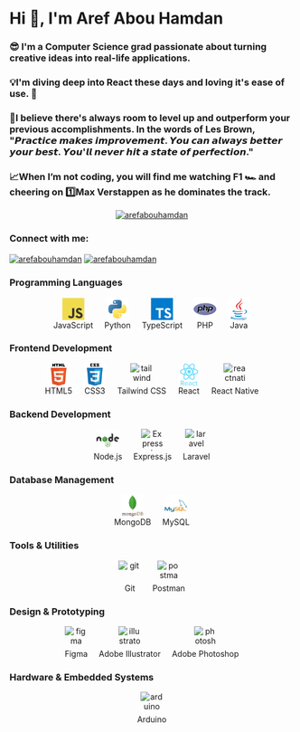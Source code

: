 <h1 align="left">Hi 👋, I'm Aref Abou Hamdan</h1>
<h3 align="left">😎 I'm a Computer Science grad passionate about turning creative ideas into real-life applications.</h3>
<h3 align="left">💡I'm diving deep into React these days and loving it's ease of use. 🚀</h3>
<h3 align="left">🎯I believe there's always room to level up and outperform your previous accomplishments. In the words of Les Brown, "𝙋𝙧𝙖𝙘𝙩𝙞𝙘𝙚 𝙢𝙖𝙠𝙚𝙨 𝙞𝙢𝙥𝙧𝙤𝙫𝙚𝙢𝙚𝙣𝙩. 𝙔𝙤𝙪 𝙘𝙖𝙣 𝙖𝙡𝙬𝙖𝙮𝙨 𝙗𝙚𝙩𝙩𝙚𝙧 𝙮𝙤𝙪𝙧 𝙗𝙚𝙨𝙩. 𝙔𝙤𝙪'𝙡𝙡 𝙣𝙚𝙫𝙚𝙧 𝙝𝙞𝙩 𝙖 𝙨𝙩𝙖𝙩𝙚 𝙤𝙛 𝙥𝙚𝙧𝙛𝙚𝙘𝙩𝙞𝙤𝙣." </h3>
<h3 align="left">📈When I’m not coding, you will find me watching F1 🏎️ and cheering on 1️⃣Max Verstappen as he dominates the track.</h3>

<div style="display: flex; justify-content: center;"> <a href="https://github.com/ryo-ma/github-profile-trophy"><img src="https://github-profile-trophy.vercel.app/?username=ArefAH&theme=onedark&rank=-C,-?" alt="arefabouhamdan" /></a> </div>

<h3 align="left">Connect with me:</h3>
<p align="left">
<a href="https://linkedin.com/in/arefabouhamdan" target="blank"><img align="center" src="https://raw.githubusercontent.com/rahuldkjain/github-profile-readme-generator/master/src/images/icons/Social/linked-in-alt.svg" alt="arefabouhamdan" height="30" width="40" /></a>
<a href="https://instagram.com/arefabouhamdan" target="blank"><img align="center" src="https://raw.githubusercontent.com/rahuldkjain/github-profile-readme-generator/master/src/images/icons/Social/instagram.svg" alt="arefabouhamdan" height="30" width="40" /></a>
</p>

<h3>Programming Languages</h3>
<p style="display: flex; justify-content: center; align-items: center; gap: 20px; flex-wrap: wrap;">
  <span style="display: flex; flex-direction: column; align-items: center; text-align: center;">
    <img src="https://raw.githubusercontent.com/devicons/devicon/master/icons/javascript/javascript-original.svg" alt="javascript" width="40" height="40"/>
    <span>JavaScript</span>
  </span>
  <span style="display: flex; flex-direction: column; align-items: center; text-align: center;">
    <img src="https://raw.githubusercontent.com/devicons/devicon/master/icons/python/python-original.svg" alt="python" width="40" height="40"/>
    <span>Python</span>
  </span>
  <span style="display: flex; flex-direction: column; align-items: center; text-align: center;">
    <img src="https://raw.githubusercontent.com/devicons/devicon/master/icons/typescript/typescript-original.svg" alt="typescript" width="40" height="40"/>
    <span>TypeScript</span>
  </span>
  <span style="display: flex; flex-direction: column; align-items: center; text-align: center;">
    <img src="https://raw.githubusercontent.com/devicons/devicon/master/icons/php/php-original.svg" alt="php" width="40" height="40"/>
    <span>PHP</span>
  </span>
  <span style="display: flex; flex-direction: column; align-items: center; text-align: center;">
    <img src="https://raw.githubusercontent.com/devicons/devicon/master/icons/java/java-original.svg" alt="java" width="40" height="40"/>
    <span>Java</span>
  </span>
</p>

<h3>Frontend Development</h3>
<p style="display: flex; justify-content: center; align-items: center; gap: 20px; flex-wrap: wrap;">
  <span style="display: flex; flex-direction: column; align-items: center; text-align: center;">
    <img src="https://raw.githubusercontent.com/devicons/devicon/master/icons/html5/html5-original-wordmark.svg" alt="html5" width="40" height="40"/>
    <span>HTML5</span>
  </span>
  <span style="display: flex; flex-direction: column; align-items: center; text-align: center;">
    <img src="https://raw.githubusercontent.com/devicons/devicon/master/icons/css3/css3-original-wordmark.svg" alt="css3" width="40" height="40"/>
    <span>CSS3</span>
  </span>
  <span style="display: flex; flex-direction: column; align-items: center; text-align: center;">
    <img src="https://www.vectorlogo.zone/logos/tailwindcss/tailwindcss-icon.svg" alt="tailwind" width="40" height="40"/>
    <span>Tailwind CSS</span>
  </span>
  <span style="display: flex; flex-direction: column; align-items: center; text-align: center;">
    <img src="https://raw.githubusercontent.com/devicons/devicon/master/icons/react/react-original-wordmark.svg" alt="react" width="40" height="40"/>
    <span>React</span>
  </span>
  <span style="display: flex; flex-direction: column; align-items: center; text-align: center;">
    <img src="https://reactnative.dev/img/header_logo.svg" alt="reactnative" width="40" height="40"/>
    <span>React Native</span>
  </span>
</p>

<h3>Backend Development</h3>
<p style="display: flex; justify-content: center; align-items: center; gap: 20px; flex-wrap: wrap;">
  <span style="display: flex; flex-direction: column; align-items: center; text-align: center;">
    <img src="https://raw.githubusercontent.com/devicons/devicon/master/icons/nodejs/nodejs-original-wordmark.svg" alt="nodejs" width="40" height="40"/>
    <span>Node.js</span>
  </span>
  <span style="display: flex; flex-direction: column; align-items: center; text-align: center;">
    <img src="https://vectorified.com/images/express-js-icon-20.png" alt="Express.js Logo" width="40" height="40"/>
    <span>Express.js</span>
  </span>
  <span style="display: flex; flex-direction: column; align-items: center; text-align: center;">
    <img src="https://laravel.com/img/logomark.min.svg" alt="laravel" width="40" height="40"/>
    <span>Laravel</span>
  </span>
</p>

<h3>Database Management</h3>
<p style="display: flex; justify-content: center; align-items: center; gap: 20px; flex-wrap: wrap;">
  <span style="display: flex; flex-direction: column; align-items: center; text-align: center;">
    <img src="https://raw.githubusercontent.com/devicons/devicon/master/icons/mongodb/mongodb-original-wordmark.svg" alt="mongodb" width="40" height="40"/>
    <span>MongoDB</span>
  </span>
  <span style="display: flex; flex-direction: column; align-items: center; text-align: center;">
    <img src="https://raw.githubusercontent.com/devicons/devicon/master/icons/mysql/mysql-original-wordmark.svg" alt="mysql" width="40" height="40"/>
    <span>MySQL</span>
  </span>
</p>

<h3>Tools & Utilities</h3>
<p style="display: flex; justify-content: center; align-items: center; gap: 20px; flex-wrap: wrap;">
  <span style="display: flex; flex-direction: column; align-items: center; text-align: center;">
    <img src="https://git-scm.com/images/logos/downloads/Git-Icon-1788C.png" alt="git" width="40" height="40"/>
    <span>Git</span>
  </span>
  <span style="display: flex; flex-direction: column; align-items: center; text-align: center;">
    <img src="https://www.vectorlogo.zone/logos/getpostman/getpostman-icon.svg" alt="postman" width="40" height="40"/>
    <span>Postman</span>
  </span>
</p>

<h3>Design & Prototyping</h3>
<p style="display: flex; justify-content: center; align-items: center; gap: 20px; flex-wrap: wrap;">
  <span style="display: flex; flex-direction: column; align-items: center; text-align: center;">
    <img src="https://www.vectorlogo.zone/logos/figma/figma-icon.svg" alt="figma" width="40" height="40"/>
    <span>Figma</span>
  </span>
  <span style="display: flex; flex-direction: column; align-items: center; text-align: center;">
    <img src="https://www.vectorlogo.zone/logos/adobe_illustrator/adobe_illustrator-icon.svg" alt="illustrator" width="40" height="40"/>
    <span>Adobe Illustrator</span>
  </span>
  <span style="display: flex; flex-direction: column; align-items: center; text-align: center;">
    <img src="https://logodownload.org/wp-content/uploads/2019/10/adobe-photoshop-logo-0.png" alt="photoshop" width="40" height="40"/>
    <span>Adobe Photoshop</span>
  </span>
</p>

<h3>Hardware & Embedded Systems</h3>
<p style="display: flex; justify-content: center; align-items: center; gap: 20px; flex-wrap: wrap;">
  <span style="display: flex; flex-direction: column; align-items: center; text-align: center;">
    <img src="https://cdn.worldvectorlogo.com/logos/arduino-1.svg" alt="arduino" width="40" height="40"/>
    <span>Arduino</span>
  </span>
</p>
